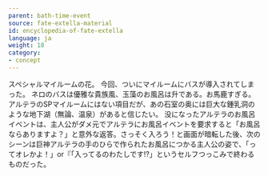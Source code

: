 ```yaml
---
parent: bath-time-event
source: fate-extella-material
id: encyclopedia-of-fate-extella
language: ja
weight: 18
category:
- concept
---
```


スペシャルマイルームの花。
今回、ついにマイルームにバスが導入されてしまった。
ネロのバスは優雅な貴族風、玉藻のお風呂は升である。お馬鹿すぎる。
アルテラのSPマイルームにはない項目だが、あの石室の奥には巨大な鍾乳洞のような地下湖（無論、温泉）があると信じたい。
没になったアルテラのお風呂イベントは、主人公がダメ元でアルテラにお風呂イベントを要求すると「お風呂ならありますよ？」と意外な返答。さっそく入ろう！と画面が暗転した後、次のシーンは巨神アルテラの手のひらで作られたお風呂につかる主人公の姿で、「ってオレかよ！」or『「入ってるのわたしです!?」というセルフつっこみで終わるものだった。
